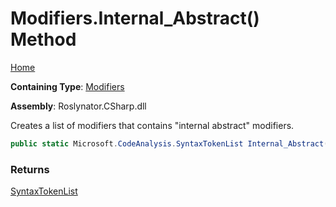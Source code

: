 # Modifiers\.Internal\_Abstract\(\) Method

[Home](../../../../README.md)

**Containing Type**: [Modifiers](../README.md)

**Assembly**: Roslynator\.CSharp\.dll

  
Creates a list of modifiers that contains "internal abstract" modifiers\.

```csharp
public static Microsoft.CodeAnalysis.SyntaxTokenList Internal_Abstract()
```

### Returns

[SyntaxTokenList](https://docs.microsoft.com/en-us/dotnet/api/microsoft.codeanalysis.syntaxtokenlist)

